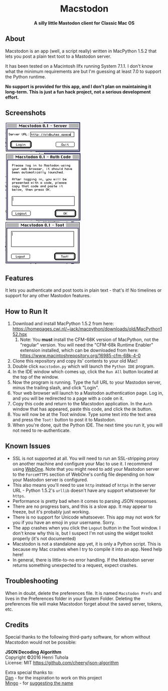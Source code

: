<h1 align="center">Macstodon</h1>
<h4 align="center">A silly little Mastodon client for Classic Mac OS</h4>

## About
Macstodon is an app (well, a script really) written in MacPython 1.5.2 that lets you post a plain text toot to a Mastodon server.

It has been tested on a Macintosh IIfx running System 7.1.1. I don't know what the minimum requirements are but I'm guessing at least 7.0 to support the Python runtime.

**No support is provided for this app, and I don't plan on maintaining it long-term. This is just a fun hack project, not a serious development effort.**

## Screenshots
![Login Screenshot](readme_screenshots/login.png?raw=true)  
![Auth Screenshot](readme_screenshots/auth.png?raw=true)  
![Toot Screenshot](readme_screenshots/toot.png?raw=true)

## Features
It lets you authenticate and post toots in plain text - that's it! No timelines or support for any other Mastodon features.

## How to Run It
1. Download and install MacPython 1.5.2 from here: <https://homepages.cwi.nl/~jack/macpython/downloads/old/MacPython152.hqx>
   1. Note: You **must** install the CFM-68K version of MacPython, not the "regular" version. You will need the "CFM-68k Runtime Enabler" extension installed, which can be downloaded from here: <https://www.macintoshrepository.org/16985-cfm-68k-4-0>
2. Clone this repository and copy its' contents to your old Mac!
3. Double click `macstodon.py` which will launch the `Python IDE` program.
4. In the IDE window which comes up, click the `Run All` button located at the top of the window.
5. Now the program is running. Type the full URL to your Mastodon server, minus the trailing slash, and click "Login".
6. Your web browser will launch to a Mastodon authentication page. Log in, and you will be redirected to a page with a code on it.
7. Copy this code and return to the Macstodon application. In the `Auth` window that has appeared, paste this code, and click the `OK` button.
8. You will now be at the Toot window. Type some text into the text area and press the `Toot!` button to post it to Mastodon.
9. When you're done, quit the Python IDE. The next time you run it, you will not need to re-authenticate.

## Known Issues
* SSL is not supported at all. You will need to run an SSL-stripping proxy on another machine and configure your Mac to use it. I recommend using [WebOne](https://github.com/atauenis/webone). Note that you might need to add your Mastodon server to the `ForceHTTPS` section of WebOne's config file depending on how your Mastodon server is configured.
* This also means you'll need to use `http` instead of `https` in the server URL - Python 1.5.2's `urllib` doesn't have any support whatsoever for `https`.
* Performance is pretty bad when it comes to parsing JSON responses.
* There are no progress bars, and this is a slow app. It may appear to freeze, but it's probably just working.
* There is no support for Unicode whatsoever. This app may not work for you if you have an emoji in your username. Sorry.
* The app crashes when you click the `Logout` button in the Toot window. I don't know why this is, but I suspect I'm not using the widget toolkit properly (it's not documented)
* Macstodon is not a standalone app yet, it is only a Python script. This is because my Mac crashes when I try to compile it into an app. Need help here!
* In general, there is little-to-no error handling. If the Mastodon server returns something unexpected to a request, expect crashes.

## Troubleshooting
When in doubt, delete the preferences file. It is named `Macstodon Prefs` and lives in the Preferences folder in your System Folder. Deleting the preferences file will make Macstodon forget about the saved server, tokens, etc.

## Credits
Special thanks to the following third-party software, for whom without Macstodon would not be possible:

**JSON Decoding Algorithm**  
Copyright ©2016 Henri Tuhola  
License: MIT
<https://github.com/cheery/json-algorithm>

Extra special thanks to:  
[Dan](https://mastodon.lol/@billgoats) - for the inspiration to work on this project  
[Mingo](https://oldbytes.space/@mingo) - for [suggesting the name](https://oldbytes.space/@mingo/109316322622806248)  
